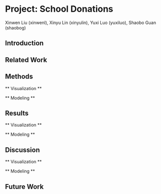 # Project: School Donations

Xinwen Liu (xinwenl), Xinyu Lin (xinyulin), Yuxi Luo (yuxiluo), Shaobo Guan (shaobog)

## Introduction

## Related Work

## Methods
** Visualization **

** Modeling **

## Results
** Visualization **

** Modeling **

## Discussion
** Visualization **

** Modeling **

## Future Work